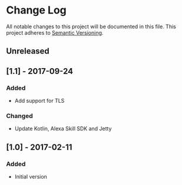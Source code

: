 # Change Log
All notable changes to this project will be documented in this file.
This project adheres to [Semantic Versioning](http://semver.org/).

## Unreleased

## [1.1] - 2017-09-24

### Added
- Add support for TLS

### Changed
- Update Kotlin, Alexa Skill SDK and Jetty

## [1.0] - 2017-02-11

### Added
- Initial version
